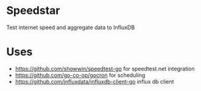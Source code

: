 # Speedstar

Test internet speed and aggregate data to InfluxDB


# Uses

- https://github.com/showwin/speedtest-go for speedtest.net integration
- https://github.com/go-co-op/gocron for scheduling
- https://github.com/influxdata/influxdb-client-go influx db client
